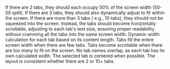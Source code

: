 If there are 2 tabs, they should each occupy 50% of the screen width (50-50 split). If there are 3
tabs, they should also dynamically adjust to fit within the screen. If there are more than 3 tabs (
e.g., 10 tabs), they should not be squeezed into the screen. Instead, the tabs should become
horizontally scrollable, adjusting to each tab's text size, ensuring proper readability without
cramming all the tabs into the same screen width.
Dynamic width calculation for each tab based on its content length.
Tabs fill the entire screen width when there are few tabs.
Tabs become scrollable when there are too many to fit on the screen.
No tab names overlap, as each tab has its own calculated width.
The selected tab is centered when possible.
The layout is consistent whether there are 2 or 10+ tabs.